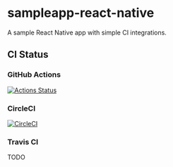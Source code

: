 # sampleapp-react-native

A sample React Native app with simple CI integrations.

## CI Status

### GitHub Actions

[![Actions Status][1]][2]

### CircleCI

[![CircleCI][3]][4]

### Travis CI

TODO

[1]: https://github.com/fbluemle/sampleapp-react-native/workflows/main/badge.svg
[2]: https://github.com/fbluemle/sampleapp-react-native/actions
[3]: https://circleci.com/gh/fbluemle/sampleapp-react-native.svg?style=shield
[4]: https://circleci.com/gh/fbluemle/sampleapp-react-native
